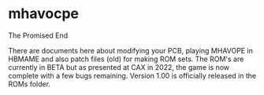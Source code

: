 # mhavocpe
The Promised End

There are documents here about modifying your PCB, playing MHAVOPE in HBMAME and also patch files (old) for making ROM sets. The ROM's are currently in BETA but as presented at CAX in 2022, the game 
is now complete with a few bugs remaining. Version 1.00 is officially released in the ROMs folder.
